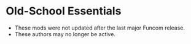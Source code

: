 # Old-School Essentials

- These mods were not updated after the last major Funcom release.
- These authors may no longer be active.